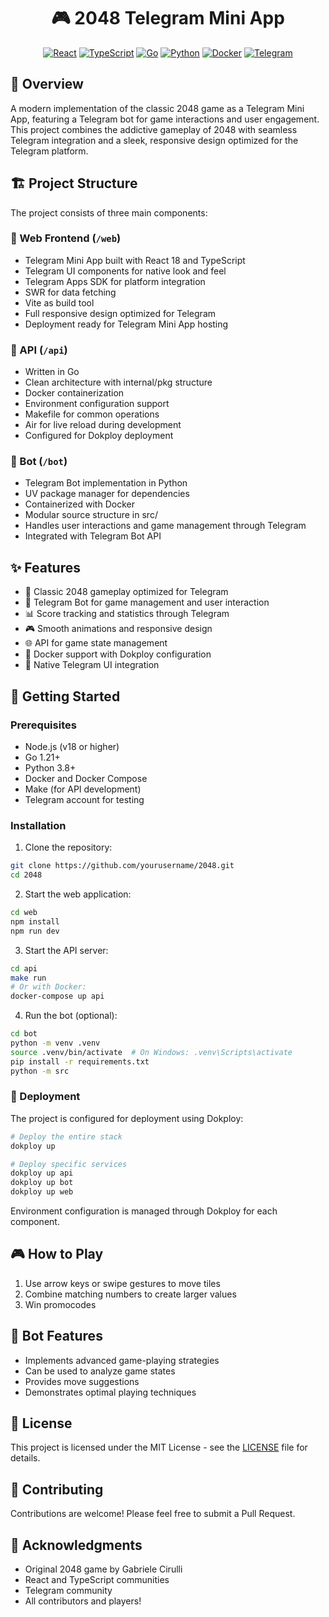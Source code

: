 <div align="center">
  <h1>🎮 2048 Telegram Mini App</h1>

  [![React](https://img.shields.io/badge/React-20232A?style=for-the-badge&logo=react&logoColor=61DAFB)](https://reactjs.org/)
  [![TypeScript](https://img.shields.io/badge/TypeScript-007ACC?style=for-the-badge&logo=typescript&logoColor=white)](https://www.typescriptlang.org/)
  [![Go](https://img.shields.io/badge/Go-00ADD8?style=for-the-badge&logo=go&logoColor=white)](https://go.dev/)
  [![Python](https://img.shields.io/badge/Python-3776AB?style=for-the-badge&logo=python&logoColor=white)](https://www.python.org/)
  [![Docker](https://img.shields.io/badge/Docker-2496ED?style=for-the-badge&logo=docker&logoColor=white)](https://www.docker.com/)
  [![Telegram](https://img.shields.io/badge/Telegram-2CA5E0?style=for-the-badge&logo=telegram&logoColor=white)](https://telegram.org/)
</div>

## 🌟 Overview

A modern implementation of the classic 2048 game as a Telegram Mini App, featuring a Telegram bot for game interactions and user engagement. This project combines the addictive gameplay of 2048 with seamless Telegram integration and a sleek, responsive design optimized for the Telegram platform.

## 🏗️ Project Structure

The project consists of three main components:

### 🎨 Web Frontend (`/web`)
- Telegram Mini App built with React 18 and TypeScript
- Telegram UI components for native look and feel
- Telegram Apps SDK for platform integration
- SWR for data fetching
- Vite as build tool
- Full responsive design optimized for Telegram
- Deployment ready for Telegram Mini App hosting

### 🔧 API (`/api`)
- Written in Go
- Clean architecture with internal/pkg structure
- Docker containerization
- Environment configuration support
- Makefile for common operations
- Air for live reload during development
- Configured for Dokploy deployment

### 🤖 Bot (`/bot`)
- Telegram Bot implementation in Python
- UV package manager for dependencies
- Containerized with Docker
- Modular source structure in src/
- Handles user interactions and game management through Telegram
- Integrated with Telegram Bot API

## ✨ Features

- 🎯 Classic 2048 gameplay optimized for Telegram
- 🤖 Telegram Bot for game management and user interaction
- 📊 Score tracking and statistics through Telegram
- 🎮 Smooth animations and responsive design
- 🌐 API for game state management
- 🐳 Docker support with Dokploy configuration
- 📱 Native Telegram UI integration

## 🚀 Getting Started

### Prerequisites

- Node.js (v18 or higher)
- Go 1.21+
- Python 3.8+
- Docker and Docker Compose
- Make (for API development)
- Telegram account for testing

### Installation

1. Clone the repository:
```bash
git clone https://github.com/yourusername/2048.git
cd 2048
```

2. Start the web application:
```bash
cd web
npm install
npm run dev
```

3. Start the API server:
```bash
cd api
make run
# Or with Docker:
docker-compose up api
```

4. Run the bot (optional):
```bash
cd bot
python -m venv .venv
source .venv/bin/activate  # On Windows: .venv\Scripts\activate
pip install -r requirements.txt
python -m src
```

### 🐳 Deployment

The project is configured for deployment using Dokploy:

```bash
# Deploy the entire stack
dokploy up

# Deploy specific services
dokploy up api
dokploy up bot
dokploy up web
```

Environment configuration is managed through Dokploy for each component.

## 🎮 How to Play

1. Use arrow keys or swipe gestures to move tiles
2. Combine matching numbers to create larger values
3. Win promocodes

## 🤖 Bot Features

- Implements advanced game-playing strategies
- Can be used to analyze game states
- Provides move suggestions
- Demonstrates optimal playing techniques

## 📝 License

This project is licensed under the MIT License - see the [LICENSE](LICENSE) file for details.

## 🤝 Contributing

Contributions are welcome! Please feel free to submit a Pull Request.

## 🌟 Acknowledgments

- Original 2048 game by Gabriele Cirulli
- React and TypeScript communities
- Telegram community
- All contributors and players!
